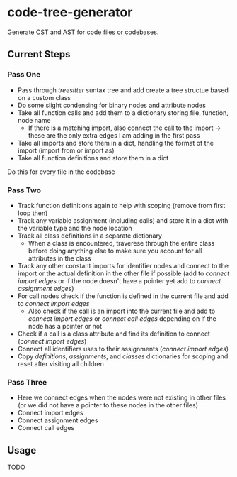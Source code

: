 # code-tree-generator
Generate CST and AST for code files or codebases.

## Current Steps

### Pass One
- Pass through *treesitter* suntax tree and add create a tree structue based on a custom class
- Do some slight condensing for binary nodes and attribute nodes
- Take all function calls and add them to a dictionary storing file, function, node name
  - If there is a matching import, also connect the call to the import $\rightarrow$ these are the only extra edges I am adding in the first pass
- Take all imports and store them in a dict, handling the format of the import (import from or import as)
- Take all function definitions and store them in a dict

Do this for every file in the codebase

### Pass Two
- Track function definitions again to help with scoping (remove from first loop then)
- Track any variable assignment (including calls) and store it in a dict with the variable type and the node location
- Track all class definitions in a separate dictionary
  - When a class is encountered, traverese through the entire class before doing anything else to make sure you account for all attributes in the class
- Track any other constant imports for identifier nodes and connect to the import or the actual definition in the other file if possible (add to *connect import edges* or if the node doesn't have a pointer yet add to *connect assignment edges*)
- For call nodes check if the function is defined in the current file and add to *connect import edges*
  - Also check if the call is an import into the current file and add to *connect import edges* or *connect call edges* depending on if the node has a pointer or not
- Check if a call is a class attribute and find its definition to connect (*connect import edges*)
- Connect all identifiers uses to their assignments (*connect import edges*)
- Copy *definitions*, *assignments*, and *classes* dictionaries for scoping and reset after visiting all children

### Pass Three
- Here we connect edges when the nodes were not existing in other files (or we did not have a pointer to these nodes in the other files)
- Connect import edges
- Connect assignment edges
- Connect call edges

## Usage
TODO
